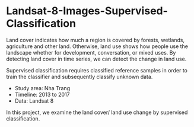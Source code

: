 # Landsat-8-Images-Supervised-Classification
Land cover indicates how much a region is covered by forests, wetlands, agriculture and other land. Otherwise, land use shows how people use the landscape whether for development, conversation, or mixed uses. By detecting land cover in time series, we can detect the change in land use. 

Supervised classification requires classified reference samples in order to train the classifier and subsequently classify unknown data.
- Study area: Nha Trang
- Timeline: 2013 to 2017
- Data: Landsat 8

In this project, we examine the land cover/ land use change by supervised classification.
